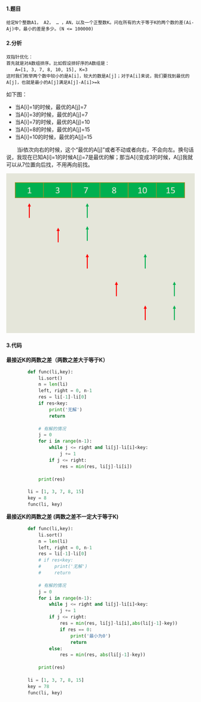#### 1.题目

```
给定N个整数A1， A2， … ，AN，以及一个正整数K。问在所有的大于等于K的两个数的差(Ai-Aj)中，最小的差是多少。(N <= 100000)
```

#### 2.分析

```
双指针优化：
首先就是对A数组排序。比如假设排好序的A数组是：
　　A=[1, 3, 7, 8, 10, 15], K=3
这时我们枚举两个数中较小的是A[i]，较大的数是A[j]；对于A[i]来说，我们要找到最优的A[j]，也就是最小的A[j]满足A[j]-A[i]>=k
```

如下图：

- 当A[i]=1的时候，最优的A[j]=7
- 当A[i]=3的时候，最优的A[j]=7
- 当A[i]=7的时候，最优的A[j]=10
- 当A[i]=8的时候，最优的A[j]=15
- 当A[i]=10的时候，最优的A[j]=15

　　当i依次向右的时候，这个“最优的A[j]”或者不动或者向右，不会向左。换句话说，我现在已知A[i]=1的时候A[j]=7是最优的解；那当A[i]变成3的时候，A[j]我就可以从7位置向后找，不用再向前找。

![img](最接近K的两数之差(大于等于K).assets/5_4_题目_bestj.png)



#### 3.代码

**最接近K的两数之差（两数之差大于等于K）**

```python
        def func(li,key):
            li.sort()
            n = len(li)
            left, right = 0, n-1
            res = li[-1]-li[0]
            if res<key:
                print('无解')
                return
            
            # 有解的情况
            j = 0
            for i in range(n-1):
                while j <= right and li[j]-li[i]<key:
                    j += 1 
                if j <= right:
                    res = min(res, li[j]-li[i])

            print(res)
            
        li = [1, 3, 7, 8, 15]
        key = 8
        func(li, key)
```



**最接近K的两数之差 (两数之差不一定大于等于K)**

```python
        def func(li,key):
            li.sort()
            n = len(li)
            left, right = 0, n-1
            res = li[-1]-li[0]
            # if res<key:
            #     print('无解')
            #     return
            
            # 有解的情况
            j = 0
            for i in range(n-1):
                while j <= right and li[j]-li[i]<key:
                    j += 1 
                if j <= right:
                    res = min(res, li[j]-li[i],abs(li[j-1]-key))
                    if res == 0:
                        print('最小为0')
                        return
                else:
                    res = min(res, abs(li[j-1]-key))

            print(res)
            
        li = [1, 3, 7, 8, 15]
        key = 78
        func(li, key)
                    
```

